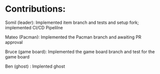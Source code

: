 # Contributions:

Somil (leader): Implemented item branch and tests and setup fork; implemented CI/CD Pipelilne

Mateo (Pacman): Implemented the Pacman branch and awaiting PR approval

Bruce (game board): Implemented the game board branch and test for the game board

Ben (ghost) : Implented ghost
